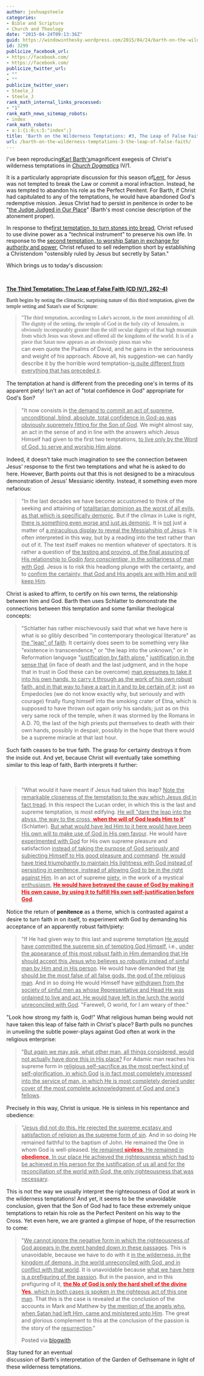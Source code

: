 ```yaml
---
author: joshuapsteele
categories:
- Bible and Scripture
- Church and Theology
date: "2015-04-24T09:13:36Z"
guid: https://windowinthesky.wordpress.com/2015/04/24/barth-on-the-wilderness-temptations-3-the-leap-of-false-faith/
id: 3299
publicize_facebook_url:
- https://facebook.com/
- https://facebook.com/
publicize_twitter_url:
- ""
- ""
publicize_twitter_user:
- Steele_J
- Steele_J
rank_math_internal_links_processed:
- "1"
rank_math_news_sitemap_robots:
- index
rank_math_robots:
- a:1:{i:0;s:5:"index";}
title: 'Barth on the Wilderness Temptations: #3, The Leap of False Faith'
url: /barth-on-the-wilderness-temptations-3-the-leap-of-false-faith/
---
```


I've been reproducing[Karl Barth's](http://en.wikipedia.org/wiki/Karl_Barth)magnificent exegesis of Christ's wilderness temptations in *[Church Dogmatics](http://en.wikipedia.org/wiki/Church_Dogmatics)* IV/1.

It is a particularly appropriate discussion for this season of[Lent](http://en.wikipedia.org/wiki/Lent), for Jesus was not tempted to break the Law or commit a moral infraction. Instead, he was tempted to abandon his role as the Perfect Penitent. For Barth, if Christ had capitulated to any of the temptations, he would have abandoned God's redemptive mission. Jesus Christ had to persist in penitence in order to be "[the Judge Judged in Our Place](https://books.google.com/books?id=BAzwi9GQHtoC&amp;pg=PA211&lpg=PA211&dq=judge+judged+in+our+place&source=bl&ots=6QQm6gLbOc&sig=T82UORb7xuRT8l8I__5370Dilk0&hl=en&sa=X&ei=SRrtVOTuJK3ksATGrIDoDw&ved=0CCYQ6AEwAQ#v=onepage&q=judge%20judged%20in%20our%20place&f=false)" (Barth's most concise description of the atonement proper).

In response to the[first temptation, to turn stones into bread](https://joshuapsteele.com/barth-on-the-wilderness-temptations-1-stones-into-bread), Christ refused to use divine power as a "technical instrument" to preserve his own life. In response to the [second temptation, to worship Satan in exchange for authority and power](https://joshuapsteele.com/barth-on-the-wilderness-temptations-2-christendoms-cost-worship-satan), Christ refused to sell redemption short by establishing a Christendom "ostensibly ruled by Jesus but secretly by Satan."

Which brings us to today's discussion:

**<u>  
</u>**

**<u>The Third Temptation: The Leap of False Faith (CD IV/1, 262-4)</u>**

<font face="Garamond">  
</font>

<font face="Garamond">Barth begins by noting the climactic, surprising nature of this third temptation, given the temple setting and Satan's use of Scripture:</font>

<font face="Garamond">  
</font>

> <div><font face="Garamond">"The third temptation, according to Luke's account, is the most astonishing of all. The dignity of the setting, the temple of God in the holy city of Jerusalem, is obviously incomparably greater than the still secular dignity of that high mountain from which Jesus was shown and offered all the kingdoms of the world. It is of a piece that Satan now appears as an obviously pious man who</font></div><span style="background-color:rgb(255,255,255);line-height:19.200000762939px;text-align:left;">can even quote the Psalms of David, and he gains in the seriousness and weight of his approach. Above all, his suggestion-we can hardly describe it by the horrible word temptation-<u>is quite different from everything that has preceded it</u>.</span>

<span style="background-color:rgb(255,255,255);line-height:19.200000762939px;text-align:left;">  
</span>

<span style="line-height:19px;">The temptation at hand is different from the preceding one's in terms of its apparent piety! Isn't an act of "total confidence in God" appropriate for God's Son?</span>

<span style="line-height:19px;">  
</span>

> <span style="background-color:rgb(255,255,255);line-height:19.200000762939px;text-align:left;">"It now consists in <u>the demand to commit an act of supreme, unconditional, blind, absolute, total confidence in God-as was obviously supremely fitting for the Son of God</u>. We might almost say, an act in the sense of and in line with the answers which Jesus Himself had given to the first two temptations, <u>to live only by the Word of God, to serve and worship Him alone</u>.</span>

<span style="background-color:rgb(255,255,255);line-height:19.200000762939px;text-align:left;">  
</span>

<span style="background-color:rgb(255,255,255);line-height:19.200000762939px;text-align:left;">Indeed, it doesn't take much imagination to see the connection between Jesus' response to the first two temptations and what he is asked to do here. However, Barth points out that this is not designed to be a miraculous demonstration of Jesus' Messianic identity. Instead, it something even more nefarious:</span>

<span style="background-color:rgb(255,255,255);line-height:19.200000762939px;text-align:left;">  
</span>

> <span style="background-color:rgb(255,255,255);line-height:19.200000762939px;text-align:left;">"In the last decades we have become accustomed to think of the seeking and attaining of <u>totalitarian dominion as the worst of all evils, as that which is specifically demonic</u>. But if the climax in Luke is right, <u>there is something even worse and just as demonic</u>. It is <u>not</u> just a matter of <u>a miraculous display to reveal the Messiahship of Jesus</u>. It is often interpreted in this way, but by a reading into the text rather than out of it. The text itself makes no mention whatever of spectators. It is rather a question of <u>the testing and proving, of the final assuring of His relationship to God*in foro conscientiae*</u></span><span style="background-color:rgb(255,255,255);line-height:19.200000762939px;text-align:left;"><u>, in the solitariness of man with God</u>. Jesus is to risk this headlong plunge with the certainty, and to <u>confirm the certainty, that God and His angels are with Him and will keep Him</u>.</span>

<span style="background-color:rgb(255,255,255);line-height:19.200000762939px;text-align:left;">  
</span>

<span style="background-color:rgb(255,255,255);line-height:19.200000762939px;text-align:left;">Christ is asked to affirm, to certify on his own terms, the relationship between him and God. Barth then uses Schlatter to demonstrate the connections between this temptation and some familiar theological concepts:</span>

<span style="background-color:rgb(255,255,255);line-height:19.200000762939px;text-align:left;">  
</span>

> <span style="background-color:rgb(255,255,255);line-height:19.200000762939px;text-align:left;">"Schlatter has rather mischievously said that what we have here is what is so glibly described "in contemporary theological literature" as <u>the "leap" of faith</u>. It certainly does seem to be something very like "existence in transcendence," or "the leap into the unknown," or in Reformation language "<u>justification by faith alone</u>," <u>justification in the sense that</u> (in face of death and the last judgment, and in the hope that in trust in God these can be overcome) <u>man presumes to take it into his own hands, to carry it through as the work of his own robust faith, and in that way to have a part in it and to be certain of it</u>; just as Empedocles (we do not know exactly why, but seriously and with courage) finally flung himself into the smoking crater of Etna, which is supposed to have thrown out again only his sandals; just as on this very same rock of the temple, when it was stormed by the Romans in A.D. 70, the last of the high priests put themselves to death with their own hands, possibly in despair, possibly in the hope that there would be a supreme miracle at that last hour.</span>

<span style="background-color:rgb(255,255,255);line-height:19.200000762939px;text-align:left;">  
</span>

<span style="background-color:rgb(255,255,255);line-height:19.200000762939px;text-align:left;">Such faith ceases to be true faith. The grasp for certainty destroys it from the inside out. And yet, because Christ will eventually take something similar to this leap of faith, Barth interprets it further:</span>

<span style="
background-color:rgb(255,255,255);line-height:19.200000762939px;text-align:left;">  
</span>

> <span style="line-height:19.200000762939px;text-align:left;"><span style="background-color:rgb(255,255,255);">"What would it have meant if Jesus had taken this leap?</span> <u style="background-color:rgb(255,255,255);">Note the remarkable closeness of the temptation to the way which Jesus did in fact tread</u><span style="background-color:rgb(255,255,255);">. In this respect the Lucan order, in which this is the last and supreme temptation, is most edifying.</span> <u style="background-color:rgb(255,255,255);">He will "dare the leap into the abyss, the way to the cross, **<font color="#FF0000">when the will of God leads Him to it</font>**</u><span style="background-color:rgb(255,255,255);">" (Schlatter).</span> <u style="background-color:rgb(255,255,255);">But what would have led Him to it here would have been His own will to make use of God in His own favour</u><span style="background-color:rgb(255,255,255);">. He would have</span> <u style="background-color:rgb(255,255,255);">experimented with God</u> <span style="background-color:rgb(255,255,255);">for His own supreme pleasure and satisfaction</span> <u style="background-color:rgb(255,255,255);">instead of taking the purpose of God seriously and subjecting Himself to His good pleasure and command</u><span style="background-color:rgb(255,255,255);">.</span> <u style="background-color:rgb(255,255,255);">He would have tried triumphantly to maintain His lightness with God instead of persisting in penitence, instead of allowing God to be in the right against Him</u><span style="background-color:rgb(255,255,255);">. In an act of supreme</span> <u style="background-color:rgb(255,255,255);">piety</u><span style="background-color:rgb(255,255,255);">, in the work of a mystical</span> <u style="background-color:rgb(255,255,255);">enthusiasm</u><span style="background-color:rgb(255,255,255);">,</span> **<u><font color="#FF0000">He would have betrayed the cause of God by making it His own cause, by using it to fulfill His own self-justification before God</font></u>**<span style="background-color:rgb(255,255,255);">.</span></span>

<span style="background-color:rgb(255,255,255);line-height:19.200000762939px;text-align:left;">  
</span>

<span style="background-color:rgb(255,255,255);line-height:19.200000762939px;text-align:left;">Notice the return of **penitence** as a theme, which is contrasted against a desire to turn faith in on itself, to experiment with God by demanding his acceptance of an apparently robust faith/piety:</span>

<span style="background-color:rgb(255,255,255);line-height:19.200000762939px;text-align:left;">  
</span>

> <span style="background-color:rgb(255,255,255);line-height:19.200000762939px;text-align:left;">"If He had given way to this last and supreme temptation <u>He would have committed the supreme sin of tempting God Himself</u>, i.e., <u>under the appearance of this most robust faith in Him demanding that He should accept this Jesus who believes so robustly instead of sinful man by Him and in His person</u>. He would have demanded that <u>He should be the most false of all false gods, the god of the religious man</u>. And in so doing He would Himself have <u>withdrawn from the society of sinful men as whose Representative and Head He was ordained to live and act. He would have left in the lurch the world unreconciled with God</u>. "Farewell, O world, for I am weary of thee."</span>

<span style="background-color:rgb(255,255,255);line-height:19.200000762939px;text-align:left;">  
</span>

<span style="background-color:rgb(255,255,255);line-height:19.200000762939px;text-align:left;">"Look how strong my faith is, God!" What religious human being would not have taken this leap of false faith in Christ's place? Barth pulls no punches in unveiling the subtle power-plays against God often at work in the religious enterprise:</span>

<span style="background-color:rgb(255,255,255);line-height:19.200000762939px;text-align:left;">  
</span>

> <span style="background-color:rgb(255,255,255);line-height:19.200000762939px;text-align:left;">"<u>But again we may ask, what other man, all things considered, would not actually have done this in His place?</u> For Adamic man reaches his supreme form in <u>religious self-sacrifice as the most perfect kind of self-glorification, in which God</u></span> <span style="background-color:rgb(255,255,255);line-height:19.200000762939px;text-align:left;"><u>is in fact most completely impressed into the service of man, in which He is most completely denied under cover of the most complete acknowledgment of God and one's fellows</u>.</span>
> 
> <span style="background-color:rgb(255,255,255);line-height:19.200000762939px;text-align:left;">  
> </span>

<span style="line-height:19px;">Precisely in this way, Christ is unique. He is sinless in his repentance and obedience:  
</span>

> <span style="background-color:rgb(255,255,255);line-height:19.200000762939px;text-align:left;">  
> </span>
> 
> <span style="background-color:rgb(255,255,255);line-height:19.200000762939px;text-align:left;">"<u>Jesus did not do this. He rejected the supreme ecstasy and satisfaction of religion as the supreme form of sin</u>. And in so doing He remained faithful to the baptism of John. He remained the One in whom God is well-pleased. <u>He remained **<font color="#FF0000">sinless</font>**. He remained in **<font color="#FF0000">obedience</font>**. In our place He achieved the righteousness which had to be achieved in His person for the justification of us all and for the reconciliation of the world with God, the only righteousness that was necessary</u>.</span>

<span style="background-color:rgb(255,255,255);line-height:19.200000762939px;text-align:left;">  
</span>

<span style="background-color:rgb(255,255,255);line-height:19.200000762939px;text-align:left;">This is not the way we usually interpret the righteousness of God at work in the wilderness temptations! And yet, it seems to be the unavoidable conclusion, given that the Son of God had to face these extremely unique temptations to retain his role as the Perfect Penitent on his way to the Cross. Yet even here, we are granted a glimpse of hope, of the resurrection to come:</span>

<span style="background-color:rgb(255,255,255);line-height:19.200000762939px;text-align:left;">  
</span>

> <span style="background-color:rgb(255,255,255);line-height:19.200000762939px;text-align:left;">"<u>We cannot ignore the negative form in which the righteousness of God appears in the event handed down in these passages</u>. This is unavoidable, because we have to do with it <u>in the wilderness, in the kingdom of demons, in the world unreconciled with God, and in conflict with that world</u>. It is unavoidable because <u>what we have here is a prefiguring of the passion</u>. But in the passion, and in this prefiguring of it, <u>**<font color="#FF0000">the No of God is only the hard shell of the divine Yes</font>**, which in both cases is spoken in the righteous act of this one man</u>. That this is the case is revealed at the conclusion of the accounts in Mark and Matthew by <u>the mention of the angels who, when Satan had left Him, came and ministered unto Him</u>. The great and glorious complement to this at the conclusion of the passion is the story of the <u>resurrection</u>."</span>
> 
> <span style="background-color:rgb(255,255,255);line-height:19.200000762939px;text-align:left;">  
> </span>
> 
> Posted via [blogwith](http://blogwith.co)

<span style="line-height:19px;">Stay tuned for an eventual  
 discussion of Barth's interpretation of the Garden of Gethsemane in light of these wilderness temptations.</span>
